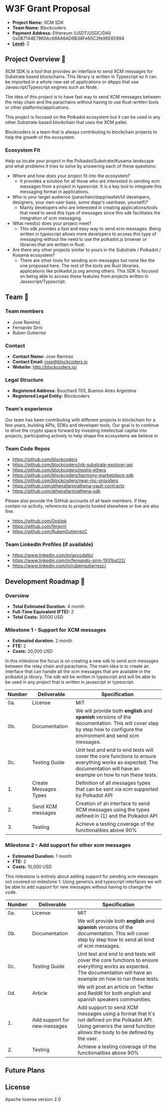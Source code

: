 # W3F Grant Proposal

- **Project Name:** XCM SDK
- **Team Name:** Blockcoders
- **Payment Address:** Ethereum (USDT/USDC/DAI) 0x0B7144E7960Ac666A6AD6B38Fe65C2fe96E65994
- **[Level](https://github.com/w3f/Grants-Program/tree/master#level_slider-levels):** 2 


## Project Overview :page_facing_up:

XCM SDK is a tool that provides an interface to send XCM messages for Substrate based blockchains. This library is written in Typescript so it can be imported in a whole new set of applications or dApps that use Javascript/Typescript engines such as Node. 

The idea of this project is to have fast way to send XCM messages between the relay chain and the parachains without having to use Rust-written tools or other platforms/applications. 

This project is focused on the Polkadot ecosystem but it can be used in any other Substrate-based blockchain that uses the XCM pallet.

Blockcoders is a team that is always contributing to blockchain projects to help the growth of the ecosystem.

### Ecosystem Fit

Help us locate your project in the Polkadot/Substrate/Kusama landscape and what problems it tries to solve by answering each of these questions:

- Where and how does your project fit into the ecosystem?
  - It provides a solution for all those who are interested in sending xcm messages from a project in typescript. It is a key tool to integrate this messaging format in applications.
- Who is your target audience (parachain/dapp/wallet/UI developers, designers, your own user base, some dapp's userbase, yourself)?
  - Mainly developers who are interested in creating applications/tools that need to send this type of messages since this sdk facilitates the integration of xcm messaging.
- What need(s) does your project meet?
  - This sdk provides a fast and easy way to send xcm messages. Being written in typescript allows more developers to access this type of messaging without the need to use the polkadot.js browser or libraries that are written in Rust.
- Are there any other projects similar to yours in the Substrate / Polkadot / Kusama ecosystem?
  - There are other tools for sending xcm messages but none like the one proposed here. The rest of the tools are Rust libraries, applications like polkadot.js.org among others. This SDK is focused on being able to access these features from projects written in Javascript/Typescript.

## Team :busts_in_silhouette:

### Team members

- Jose Ramirez
- Fernando Sirni
- Ruben Gutierrez

### Contact

- **Contact Name:** Jose Ramirez
- **Contact Email:** jose@blockcoders.io
- **Website:** http://blockcoders.io/

### Legal Structure

- **Registered Address:** Bouchard 705, Buenos Aires Argentina
- **Registered Legal Entity:** Blockcoders

### Team's experience

Our team has been contributing with different projects in blockchain for a few years, building APIs, SDKs and developer tools. Our goal is to continue to drive the crypto space forward by investing intellectual capital into projects, participating actively to help shape the ecosystems we believe in.

### Team Code Repos

- https://github.com/blockcoders
- https://github.com/blockcoders/ink-substrate-explorer-api
- https://github.com/blockcoders/nestjs-ethers
- https://github.com/blockcoders/harmony-marketplace-sdk
- https://github.com/blockcoders/near-rpc-providers
- https://github.com/athenafarm/athena-vault-contracts
- https://github.com/athenafarm/athena-sdk

Please also provide the GitHub accounts of all team members. If they contain no activity, references to projects hosted elsewhere or live are also fine.

- https://github.com/0xslipk
- https://github.com/fersirni
- https://github.com/RubenGutierrezC

### Team LinkedIn Profiles (if available)

- https://www.linkedin.com/in/jarcodallo/
- https://www.linkedin.com/in/fernando-sirni-1931ba122/
- https://www.linkedin.com/in/rubengutierrezc/

## Development Roadmap :nut_and_bolt:

### Overview

- **Total Estimated Duration:** 4 month
- **Full-Time Equivalent (FTE):**  2
- **Total Costs:** 30000 USD

### Milestone 1 - Support for XCM messages

- **Estimated duration:** 2 month
- **FTE:**  2
- **Costs:** 20,000 USD

In this milestone the focus is on creating a new sdk to send xcm messages between the relay chain and parachains. The main idea is to create an interface that can handle all the xcm messages that are available in the polkadot.js library. The sdk will be written in typescript and will be able to be used in any project that is written in javascript or typescript.

| Number | Deliverable | Specification | 
| ------------- | ------------- | ------------- |
| 0a. | License | MIT |
| 0b. | Documentation | We will provide both **english** and **spanish** versions of the documentation. This will cover step by step how to configure the environment and send xcm messages. |
| 0c. | Testing Guide | Unit test and end to end tests will cover the core functions to ensure everything works as expected. The documentation will have an example on how to run these tests. |
| 1. | Create Messages Types | Definition of all messages types that can be sent via xcm supported by Polkadot API |  
| 2. | Send XCM messages | Creation of an interface to send XCM messages using the types defined in (1) and the Polkadot API |  
| 3. | Testing | Achieve a testing coverage of the functionalities above 90% |


### Milestone 2 - Add support for other xcm messages

- **Estimated Duration:** 1 month
- **FTE:**  2
- **Costs:** 10,000 USD

This milestone is entirely about adding support for pending xcm messages not covered on milestone 1. Using generics and typescript interfaces we will be able to add support for new messages without having to change the code.

| Number | Deliverable | Specification | 
| ------------- | ------------- | ------------- |
| 0a. | License | MIT |
| 0b. | Documentation | We will provide both **english** and **spanish** versions of the documentation. This will cover step by step how to send all kind of xcm messages. |
| 0c. | Testing Guide | Unit test and end to end tests will cover the core functions to ensure everything works as expected. The documentation will have an example on how to run these tests. |
| 0d. | Article | We will post an article on Twitter and Reddit for both english and spanish speakers communities.
| 1. | Add support for new messages | Add support to send XCM messages using a format that it's not defined on the Polkadot API. Using generics the send function allows the body to be defined by the user. |
| 2. | Testing | Achieve a testing coverage of the functionalities above 90% |

## Future Plans



## License

Apache license version 2.0